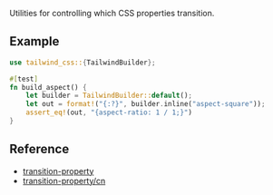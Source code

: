 Utilities for controlling which CSS properties transition.

## Example

```rust
use tailwind_css::{TailwindBuilder};

#[test]
fn build_aspect() {
    let builder = TailwindBuilder::default();
    let out = format!("{:?}", builder.inline("aspect-square"));
    assert_eq!(out, "{aspect-ratio: 1 / 1;}")
}
```

## Reference

- [transition-property](https://tailwindcss.com/docs/transition-property)
- [transition-property/cn](https://tailwindcss.cn/docs/transition-property)


